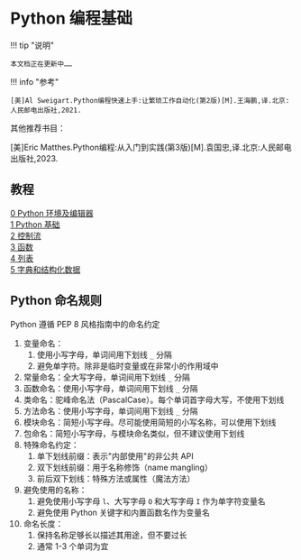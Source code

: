 # Python 编程基础

!!! tip "说明"

    本文档正在更新中……

!!! info "参考"

    [美]Al Sweigart.Python编程快速上手:让繁琐工作自动化(第2版)[M].王海鹏,译.北京:人民邮电出版社,2021.

其他推荐书目：

[美]Eric Matthes.Python编程:从入门到实践(第3版)[M].袁国忠,译.北京:人民邮电出版社,2023.

## 教程

[0 Python 环境及编辑器](./ch0.md)<br/>
[1 Python 基础](./ch1.md)<br/>
[2 控制流](./ch2.md)<br/>
[3 函数](./ch3.md)<br/>
[4 列表](./ch4.md)<br/>
[5 字典和结构化数据](./ch5.md)

## Python 命名规则

Python 遵循 PEP 8 风格指南中的命名约定

1. 变量命名：
      1. 使用小写字母，单词间用下划线 `_` 分隔
      2. 避免单字符。除非是临时变量或在非常小的作用域中
2. 常量命名：全大写字母，单词间用下划线 `_` 分隔
3. 函数命名：使用小写字母，单词间用下划线 `_` 分隔
4. 类命名：驼峰命名法（PascalCase）。每个单词首字母大写，不使用下划线
5. 方法命名：使用小写字母，单词间用下划线 `_` 分隔
6. 模块命名：简短小写字母。尽可能使用简短的小写名称，可以使用下划线
7. 包命名：简短小写字母，与模块命名类似，但不建议使用下划线
8. 特殊命名约定：
      1. 单下划线前缀：表示"内部使用"的非公共 API
      2. 双下划线前缀：用于名称修饰（name mangling）
      3. 前后双下划线：特殊方法或属性（魔法方法）
9. 避免使用的名称：
      1. 避免使用小写字母 `l`、大写字母 `O` 和大写字母 `I` 作为单字符变量名
      2. 避免使用 Python 关键字和内置函数名作为变量名
10. 命名长度：
    1. 保持名称足够长以描述其用途，但不要过长
    2. 通常 1-3 个单词为宜